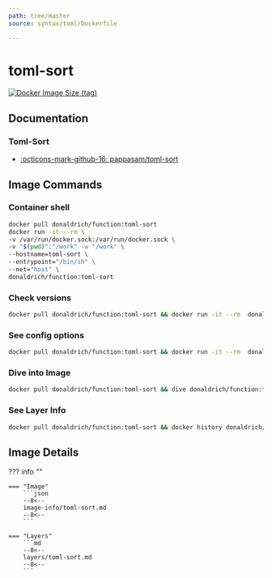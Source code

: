 ```yaml
---
path: tree/master
source: syntax/toml/Dockerfile

---
```


# toml-sort

[![Docker Image Size (tag)](https://img.shields.io/docker/image-size/donaldrich/function/toml-sort?color=blue&label=donaldrich/function:toml-sort&logo=docker&style=flat-square)](https://hub.docker.com/r/donaldrich/function/toml-sort)

## Documentation

### Toml-Sort

- [:octicons-mark-github-16: pappasam/toml-sort](https://github.com/pappasam/toml-sort)

## Image Commands

### Container shell

```sh
docker pull donaldrich/function:toml-sort
docker run -it --rm \
-v /var/run/docker.sock:/var/run/docker.sock \
-v "$(pwd)":"/work" -w "/work" \
--hostname=toml-sort \
--entrypoint="/bin/sh" \
--net="host" \
donaldrich/function:toml-sort
```

### Check versions

```sh
docker pull donaldrich/function:toml-sort && docker run -it --rm  donaldrich/function:toml-sort validate
```

### See config options

```sh
docker pull donaldrich/function:toml-sort && docker run -it --rm  donaldrich/function:toml-sort help
```

### Dive into Image

```sh
docker pull donaldrich/function:toml-sort && dive donaldrich/function:toml-sort
```

### See Layer Info

```sh
docker pull donaldrich/function:toml-sort && docker history donaldrich/function:toml-sort
```

## Image Details

??? info ""

    === "Image"
        ```json
        --8<--
        image-info/toml-sort.md
        --8<--
        ```

    === "Layers"
        ```md
        --8<--
        layers/toml-sort.md
        --8<--
        ```
